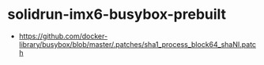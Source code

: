 solidrun-imx6-busybox-prebuilt
==============================
- https://github.com/docker-library/busybox/blob/master/.patches/sha1_process_block64_shaNI.patch
